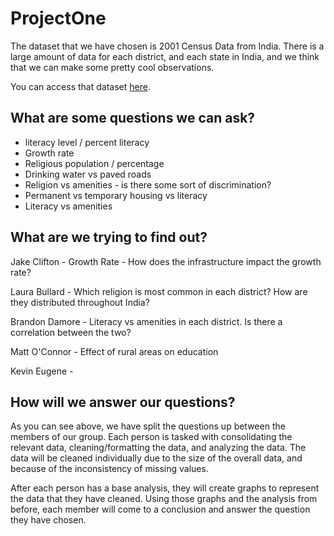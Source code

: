 # ProjectOne

The dataset that we have chosen is 2001 Census Data from India. There is a large amount of data for each district, and each state in India, and we think that we can make some pretty cool observations. 

You can access that dataset [here](Resources/all.csv).


## What are some questions we can ask?

* literacy level / percent literacy
* Growth rate
* Religious population / percentage
* Drinking water vs paved roads
* Religion vs amenities - is there some sort of discrimination?
* Permanent vs temporary housing vs literacy
* Literacy vs amenities

## What are we trying to find out?

Jake Clifton - Growth Rate - How does the infrastructure impact the growth rate? 

Laura Bullard - Which religion is most common in each district? How are they distributed throughout India? 

Brandon Damore - Literacy vs amenities in each district. Is there a correlation between the two?

Matt O'Connor - Effect of rural areas on education

Kevin Eugene - 

## How will we answer our questions?

As you can see above, we have split the questions up between the members of our group. Each person is tasked with consolidating the relevant data, cleaning/formatting the data, and analyzing the data. The data will be cleaned individually due to the size of the overall data, and because of the inconsistency of missing values.

After each person has a base analysis, they will create graphs to represent the data that they have cleaned. Using those graphs and the analysis from before, each member will come to a conclusion and answer the question they have chosen. 